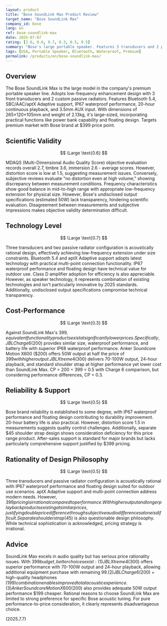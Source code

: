 ```yaml
---
layout: product
title: "Bose SoundLink Max Product Review"
target_name: "Bose SoundLink Max"
company_id: bose
lang: en
ref: bose-soundlink-max
date: 2025-07-07
rating: [2.6, 0.6, 0.7, 0.3, 0.5, 0.5]
summary: "Bose's large portable speaker. Features 3 transducers and 2 passive radiators, Bluetooth 5.4, IP67 waterproofing, 20-hour playback at $399. Audio quality shows Bose's characteristic balance, but MDAQS distortion score of 1.5 indicates low measurement results. Significant price gap compared to competing products offering equivalent functionality at much lower costs creates serious cost-performance challenges."
tags: [USA, Portable Speaker, Bluetooth, Waterproof, Premium]
permalink: /products/en/bose-soundlink-max/
---
```


## Overview

The Bose SoundLink Max is the large model in the company's premium portable speaker line. Adopts low-frequency enhancement design with 3 front transducers and 2 custom passive radiators. Features Bluetooth 5.4, SBC/AAC/aptX Adaptive support, IP67 waterproof performance, 20-hour continuous playback, and 3.5mm AUX input. With dimensions of 265×120×105mm and weight of 2.13kg, it's large-sized, incorporating practical functions like power bank capability and floating design. Targets premium market with Bose brand at $399 price point.

## Scientific Validity

$$ \Large \text{0.6} $$

MDAQS (Multi-Dimensional Audio Quality Score) objective evaluation records overall 2.7, timbre 3.6, immersion 2.6 - average scores. However, distortion score is low at 1.5, suggesting measurement issues. Conversely, subjective reviews evaluate "no distortion even at high volume," showing discrepancy between measurement conditions. Frequency characteristics show good balance in mid-to-high range with appropriate low-frequency extension for physical size. However, Bose's undisclosed output specifications (estimated 50W) lack transparency, hindering scientific evaluation. Disagreement between measurements and subjective impressions makes objective validity determination difficult.

## Technology Level

$$ \Large \text{0.7} $$

Three transducers and two passive radiator configuration is acoustically rational design, effectively achieving low-frequency extension under size constraints. Bluetooth 5.4 and aptX Adaptive support adopts latest technology with practical multi-point connection functionality. IP67 waterproof performance and floating design have technical value for outdoor use. Class D amplifier adoption for efficiency is also appreciable. However, as speaker technology, it represents combination of existing technologies and isn't particularly innovative by 2025 standards. Additionally, undisclosed output specifications compromise technical transparency.

## Cost-Performance

$$ \Large \text{0.3} $$

Against SoundLink Max's $399, equivalent functionality products exist at significantly lower prices. Specifically, JBL Charge 6 ($200) provides similar size, waterproof performance, and battery life with superior IP68 waterproof performance. Anker Soundcore Motion X600 ($200) offers 50W output at half the price of $399 with higher output. JBL Xtreme 4 ($300) delivers 70-100W output, 24-hour playback, and standard shoulder strap at higher performance yet lower cost than SoundLink Max. CP = 200 ÷ 399 = 0.5 with Charge 6 comparison, but considering performance differences, CP = 0.3.

## Reliability & Support

$$ \Large \text{0.5} $$

Bose brand reliability is established to some degree, with IP67 waterproof performance and floating design contributing to durability improvement. 20-hour battery life is also practical. However, distortion score 1.5 in measurements suggests quality control challenges. Additionally, separate $45 shoulder strap design shows consideration deficiency for this price range product. After-sales support is standard for major brands but lacks particularly comprehensive support justified by $399 pricing.

## Rationality of Design Philosophy

$$ \Large \text{0.5} $$

Three transducers and passive radiator configuration is acoustically rational with IP67 waterproof performance and floating design suited for outdoor use scenarios. aptX Adaptive support and multi-point connection address modern needs. However, $399 pricing is irrational compared to performance. With higher output and longer playback products existing at similar prices, justifying double price difference through subjective audio differences alone is difficult. Separate shoulder strap ($45) is also questionable design philosophy. While technical sophistication is acknowledged, pricing strategy is irrational.

## Advice

SoundLink Max excels in audio quality but has serious price rationality issues. With $399 budget, better choices exist: (1) JBL Xtreme 4 ($300) offers superior performance with 70-100W output and 24-hour playback, allowing additional equipment purchase with remaining $99. (2) JBL Charge 6 ($200) + high-quality headphones ($199) combination enables improved total acoustic experience. (3) Anker Soundcore Motion X600 ($200) also provides adequate 50W output performance $199 cheaper. Rational reasons to choose SoundLink Max are limited to strong preference for specific Bose acoustic tuning. For pure performance-to-price consideration, it clearly represents disadvantageous choice.

(2025.7.7)